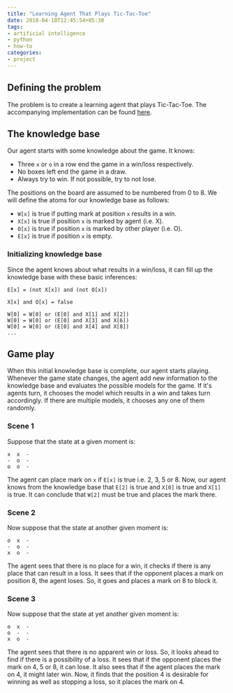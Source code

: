 ```yaml
---
title: "Learning Agent That Plays Tic-Tac-Toe"
date: 2018-04-18T12:45:54+05:30
tags:
- artificial intelligence
- python
- how-to
categories:
- project
---
```


## Defining the problem
The problem is to create a learning agent that plays Tic-Tac-Toe.
The accompanying implementation can be found [here](https://github.com/coditva/tic-tac-toe).

## The knowledge base

Our agent starts with some knowledge about the game. It knows:

 - Three `x` or `o` in a row end the game in a win/loss respectively.
 - No boxes left end the game in a draw.
 - Always try to win. If not possible, try to not lose.

The positions on the board are assumed to be numbered from 0 to 8. We will define the atoms for our knowledge base as follows:

 - `W[x]` is true if putting mark at position `x` results in a win.
 - `X[x]` is true if position `x` is marked by agent (i.e. X).
 - `O[x]` is true if position `x` is marked by other player (i.e. O).
 - `E[x]` is true if position `x` is empty.

### Initializing knowledge base

 Since the agent knows about what results in a win/loss, it can fill up the knowledge base with these basic inferences:
```
E[x] = (not X[x]) and (not O[x])

X[x] and O[x] = false

W[0] = W[0] or (E[0] and X[1] and X[2])
W[0] = W[0] or (E[0] and X[3] and X[6])
W[0] = W[0] or (E[0] and X[4] and X[8])
...
```

## Game play

When this initial knowledge base is complete, our agent starts playing. Whenever the game state changes, the agent add new information to the knowledge base and evaluates the possible models for the game. If it's agents turn, it chooses the model which results in a win and takes turn accordingly. If there are multiple models, it chooses any one of them randomly.

### Scene 1
Suppose that the state at a given moment is:
```text
x  x  -
-  o  -
o  o  -
```
The agent can place mark on `x` if `E[x]` is true i.e. 2, 3, 5 or 8. Now, our agent knows from the knowledge base that `E[2]` is true and `X[0]` is true and `X[1]` is true. It can conclude that `W[2]` must be true and places the mark there.

### Scene 2
Now suppose that the state at another given moment is:
```text
o  x  -
-  o  -
x  o  -
```
The agent sees that there is no place for a win, it checks if there is any place that can result in a loss. It sees that if the opponent places a mark on position 8, the agent loses. So, it goes and places a mark on 8 to block it.

### Scene 3
Now suppose that the state at yet another given moment is:
```text
o  x  -
o  -  -
x  o  -
```
The agent sees that there is no apparent win or loss. So, it looks ahead to find if there is a possibility of a loss. It sees that if the opponent places the mark on 4, 5 or 8, it can lose. It also sees that if the agent places the mark on 4, it might later win. Now, it finds that the position 4 is desirable for winning as well as stopping a loss, so it places the mark on 4.
